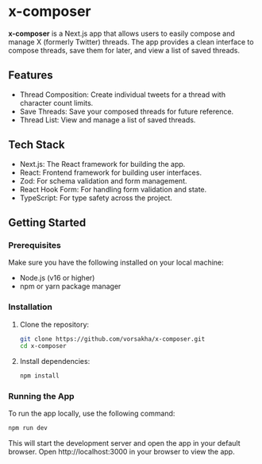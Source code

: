 # x-composer

**x-composer** is a Next.js app that allows users to easily compose and manage X (formerly Twitter) threads. The app provides a clean interface to compose threads, save them for later, and view a list of saved threads.

## Features

- Thread Composition: Create individual tweets for a thread with character count limits.
- Save Threads: Save your composed threads for future reference.
- Thread List: View and manage a list of saved threads.

## Tech Stack

- Next.js: The React framework for building the app.
- React: Frontend framework for building user interfaces.
- Zod: For schema validation and form management.
- React Hook Form: For handling form validation and state.
- TypeScript: For type safety across the project.

## Getting Started

### Prerequisites

Make sure you have the following installed on your local machine:

- Node.js (v16 or higher)
- npm or yarn package manager

### Installation

1. Clone the repository:

    ```bash
    git clone https://github.com/vorsakha/x-composer.git
    cd x-composer 
    ```
2. Install dependencies:
    ```bash
    npm install
    ```

### Running the App

To run the app locally, use the following command:

```bash
npm run dev
```

This will start the development server and open the app in your default browser.
Open http://localhost:3000 in your browser to view the app.